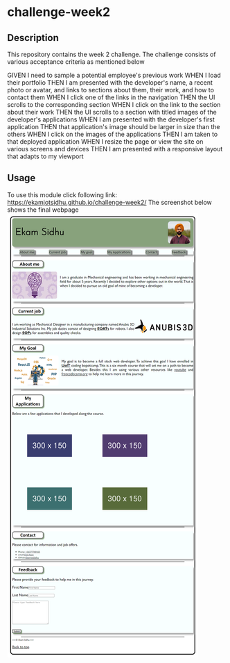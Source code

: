 # challenge-week2
## Description
This repository contains the week 2 challenge. The challenge consists of various acceptance criteria as mentioned below

GIVEN I need to sample a potential employee's previous work
WHEN I load their portfolio
THEN I am presented with the developer's name, a recent photo or avatar, and links to sections about them, their work, and how to contact them
WHEN I click one of the links in the navigation
THEN the UI scrolls to the corresponding section
WHEN I click on the link to the section about their work
THEN the UI scrolls to a section with titled images of the developer's applications
WHEN I am presented with the developer's first application
THEN that application's image should be larger in size than the others
WHEN I click on the images of the applications
THEN I am taken to that deployed application
WHEN I resize the page or view the site on various screens and devices
THEN I am presented with a responsive layout that adapts to my viewport

## Usage
To use this module click following link: https://ekamjotsidhu.github.io/challenge-week2/
The screenshot below shows the final webpage
    ![alt text](Assets/screencapture-ekamjotsidhu-github-io-challenge-week2-2022-09-13-22_27_07.png)